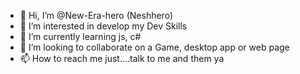 - 👋 Hi, I’m @New-Era-hero (Neshhero)
- 👀 I’m interested in develop my Dev Skills
- 🌱 I’m currently learning js, c#
- 💞️ I’m looking to collaborate on a Game, desktop app or web page
- 📫 How to reach me just....talk to me and them ya

<!---
New-Era-hero/New-Era-hero is a ✨ special ✨ repository because its `README.md` (this file) appears on your GitHub profile.
You can click the Preview link to take a look at your changes.
--->
